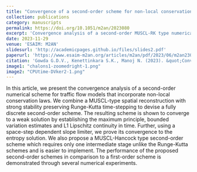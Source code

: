 ```yaml
---
title: "Convergence of a second-order scheme for non-local conservation laws"
collection: publications
category: manuscripts
permalink: https://doi.org/10.1051/m2an/2023080
excerpt: 'Convergence analysis of a second-order MUSCL-RK type numerical scheme for traffic flow models that incorporate non-local conservation laws. A novel MUSCL-Hancock type single-stage scheme, which is computationally more efficient, is also introduced.'
date: 2023-11-29
venue: 'ESAIM: M2AN'
slidesurl: 'http://academicpages.github.io/files/slides2.pdf'
paperurl: 'https://www.esaim-m2an.org/articles/m2an/pdf/2023/06/m2an230129.pdf'
citation: 'Gowda G.D.V., Kenettinkara S.K., Manoj N. (2023). &quot;Convergence of a second-order scheme for non-local conservation laws Number 1.&quot; <i>ESAIM: M2AN 1</i>. 1(2).'
image1: "chalons1-zoomedright-1.png"
image2: "CPUtime-DVker2-1.png"
---
```







In this article, we present the convergence analysis of a second-order numerical scheme for traffic flow models that incorporate non-local conservation laws. We combine a MUSCL-type spatial reconstruction with strong stability preserving Runge-Kutta time-stepping to devise a fully discrete second-order scheme. The resulting scheme is shown to converge to a weak solution by establishing the maximum principle, bounded variation estimates and L1 Lipschitz continuity in time. Further, using a space-step dependent slope limiter, we prove its convergence to the entropy solution. We also propose a MUSCL-Hancock type second-order scheme which requires only one intermediate stage unlike the Runge-Kutta schemes and is easier to implement. The performance of the proposed second-order schemes in comparison to a first-order scheme is demonstrated through several numerical experiments.
